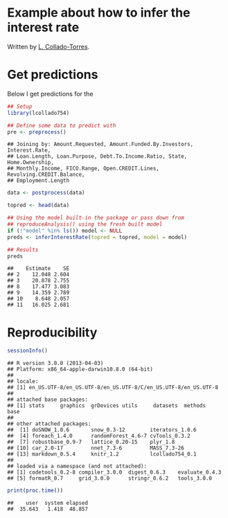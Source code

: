 Example about how to infer the interest rate
============================================

Written by [L. Collado-Torres](http://www.biostat.jhsph.edu/~lcollado/#.UZZK3ivF2L0).

# Get predictions

Below I get predictions for the 


```r
## Setup
library(lcollado754)

## Define some data to predict with
pre <- preprocess()
```

```
## Joining by: Amount.Requested, Amount.Funded.By.Investors, Interest.Rate,
## Loan.Length, Loan.Purpose, Debt.To.Income.Ratio, State, Home.Ownership,
## Monthly.Income, FICO.Range, Open.CREDIT.Lines, Revolving.CREDIT.Balance,
## Employment.Length
```

```r
data <- postprocess(data)

topred <- head(data)

## Using the model built-in the package or pass down from
## reproduceAnalysis() using the fresh built model
if (!"model" %in% ls()) model <- NULL
preds <- inferInterestRate(topred = topred, model = model)

## Results
preds
```

```
##    Estimate    SE
## 2    12.048 2.604
## 3    20.878 2.755
## 8    17.477 3.083
## 9    14.359 2.789
## 10    8.648 2.057
## 11   16.025 2.681
```


# Reproducibility

```r
sessionInfo()
```

```
## R version 3.0.0 (2013-04-03)
## Platform: x86_64-apple-darwin10.8.0 (64-bit)
## 
## locale:
## [1] en_US.UTF-8/en_US.UTF-8/en_US.UTF-8/C/en_US.UTF-8/en_US.UTF-8
## 
## attached base packages:
## [1] stats     graphics  grDevices utils     datasets  methods   base     
## 
## other attached packages:
##  [1] doSNOW_1.0.6       snow_0.3-12        iterators_1.0.6   
##  [4] foreach_1.4.0      randomForest_4.6-7 cvTools_0.3.2     
##  [7] robustbase_0.9-7   lattice_0.20-15    plyr_1.8          
## [10] car_2.0-17         nnet_7.3-6         MASS_7.3-26       
## [13] markdown_0.5.4     knitr_1.2          lcollado754_0.1   
## 
## loaded via a namespace (and not attached):
## [1] codetools_0.2-8 compiler_3.0.0  digest_0.6.3    evaluate_0.4.3 
## [5] formatR_0.7     grid_3.0.0      stringr_0.6.2   tools_3.0.0
```

```r
print(proc.time())
```

```
##    user  system elapsed 
##  35.643   1.418  48.857
```

